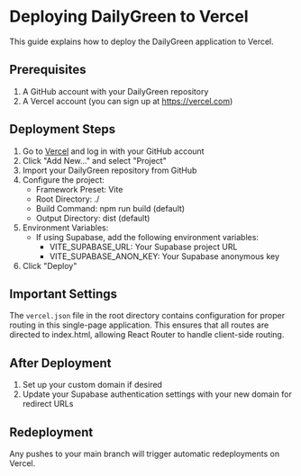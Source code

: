 
# Deploying DailyGreen to Vercel

This guide explains how to deploy the DailyGreen application to Vercel.

## Prerequisites

1. A GitHub account with your DailyGreen repository
2. A Vercel account (you can sign up at https://vercel.com)

## Deployment Steps

1. Go to [Vercel](https://vercel.com) and log in with your GitHub account
2. Click "Add New..." and select "Project"
3. Import your DailyGreen repository from GitHub
4. Configure the project:
   - Framework Preset: Vite
   - Root Directory: ./
   - Build Command: npm run build (default)
   - Output Directory: dist (default)
5. Environment Variables:
   - If using Supabase, add the following environment variables:
     - VITE_SUPABASE_URL: Your Supabase project URL
     - VITE_SUPABASE_ANON_KEY: Your Supabase anonymous key
6. Click "Deploy"

## Important Settings

The `vercel.json` file in the root directory contains configuration for proper routing in this single-page application. This ensures that all routes are directed to index.html, allowing React Router to handle client-side routing.

## After Deployment

1. Set up your custom domain if desired
2. Update your Supabase authentication settings with your new domain for redirect URLs

## Redeployment

Any pushes to your main branch will trigger automatic redeployments on Vercel.
